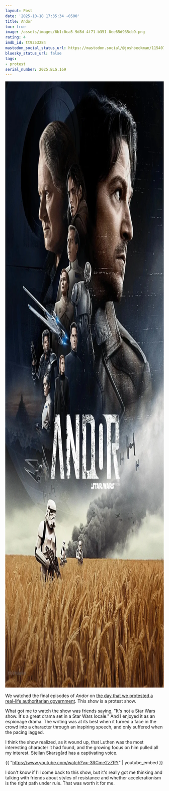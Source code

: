 ```yaml
---
layout: Post
date: '2025-10-18 17:35:34 -0500'
title: Andor
toc: true
image: /assets/images/6b1c0ca5-9d8d-4f71-b351-8ee65d935cb9.png
rating: 4
imdb_id: tt9253284
mastodon_social_status_url: https://mastodon.social/@joshbeckman/115407004668764476
bluesky_status_url: false
tags:
- protest
serial_number: 2025.BLG.169
---
```

<img width="1280" height="1920" alt="Andor" src="/assets/images/6b1c0ca5-9d8d-4f71-b351-8ee65d935cb9.png" />

We watched the final episodes of _Andor_ on [the day that we protested a real-life authoritarian government](https://www.joshbeckman.org/blog/no-kings-protest-chicago-20251018). This show is a protest show. 

What got me to watch the show was friends saying, "It's not a Star Wars show. It's a great drama set in a Star Wars locale." And I enjoyed it as an espionage drama. The writing was at its best when it turned a face in the crowd into a character through an inspiring speech, and only suffered when the pacing lagged.

I think the show realized, as it wound up, that Luthen was the most interesting character it had found, and the growing focus on him pulled all my interest. Stellan Skarsgård has a captivating voice.

{{ "https://www.youtube.com/watch?v=-3RCme2zZRY" | youtube_embed }}

I don't know if I'll come back to this show, but it's really got me thinking and talking with friends about styles of resistance and whether accelerationism is the right path under rule. That was worth it for me.
